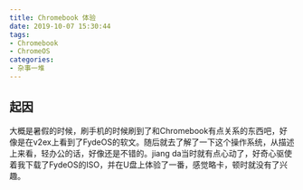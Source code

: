 ```yaml
---
title: Chromebook 体验
date: 2019-10-07 15:30:44
tags: 
- Chromebook
- ChromeOS
categories:
- 杂事一堆
---
```


## 起因

大概是暑假的时候，刷手机的时候刷到了和Chromebook有点关系的东西吧，好像是在v2ex上看到了FydeOS的软文。随后就去了解了一下这个操作系统，从描述上来看，轻办公的话，好像还是不错的。jiang da当时就有点心动了，好奇心驱使着我下载了FydeOS的ISO，并在U盘上体验了一番，感觉略卡，顿时就没有了兴趣。
<!--stackedit_data:
eyJoaXN0b3J5IjpbMTA4NTY2Nzc1M119
-->